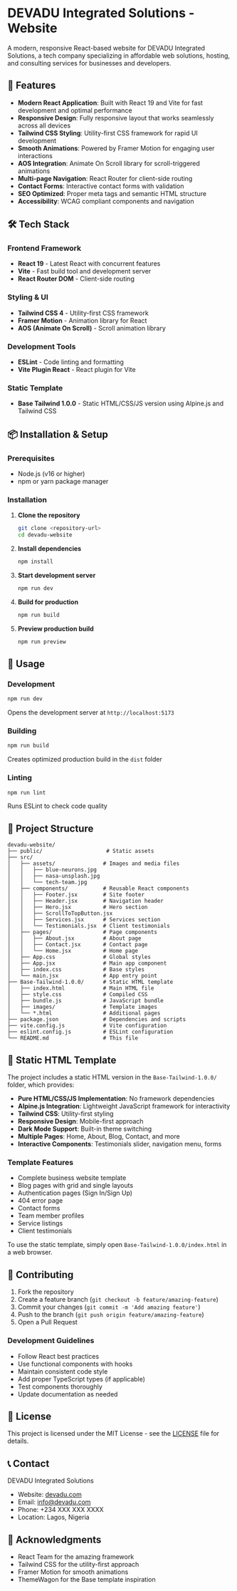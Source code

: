 # DEVADU Integrated Solutions - Website

A modern, responsive React-based website for DEVADU Integrated Solutions, a tech company specializing in affordable web solutions, hosting, and consulting services for businesses and developers.

## 🚀 Features

- **Modern React Application**: Built with React 19 and Vite for fast development and optimal performance
- **Responsive Design**: Fully responsive layout that works seamlessly across all devices
- **Tailwind CSS Styling**: Utility-first CSS framework for rapid UI development
- **Smooth Animations**: Powered by Framer Motion for engaging user interactions
- **AOS Integration**: Animate On Scroll library for scroll-triggered animations
- **Multi-page Navigation**: React Router for client-side routing
- **Contact Forms**: Interactive contact forms with validation
- **SEO Optimized**: Proper meta tags and semantic HTML structure
- **Accessibility**: WCAG compliant components and navigation

## 🛠️ Tech Stack

### Frontend Framework
- **React 19** - Latest React with concurrent features
- **Vite** - Fast build tool and development server
- **React Router DOM** - Client-side routing

### Styling & UI
- **Tailwind CSS 4** - Utility-first CSS framework
- **Framer Motion** - Animation library for React
- **AOS (Animate On Scroll)** - Scroll animation library

### Development Tools
- **ESLint** - Code linting and formatting
- **Vite Plugin React** - React plugin for Vite

### Static Template
- **Base Tailwind 1.0.0** - Static HTML/CSS/JS version using Alpine.js and Tailwind CSS

## 📦 Installation & Setup

### Prerequisites
- Node.js (v16 or higher)
- npm or yarn package manager

### Installation

1. **Clone the repository**
   ```bash
   git clone <repository-url>
   cd devadu-website
   ```

2. **Install dependencies**
   ```bash
   npm install
   ```

3. **Start development server**
   ```bash
   npm run dev
   ```

4. **Build for production**
   ```bash
   npm run build
   ```

5. **Preview production build**
   ```bash
   npm run preview
   ```

## 📖 Usage

### Development
```bash
npm run dev
```
Opens the development server at `http://localhost:5173`

### Building
```bash
npm run build
```
Creates optimized production build in the `dist` folder

### Linting
```bash
npm run lint
```
Runs ESLint to check code quality

## 📁 Project Structure

```
devadu-website/
├── public/                    # Static assets
├── src/
│   ├── assets/               # Images and media files
│   │   ├── blue-neurons.jpg
│   │   ├── nasa-unsplash.jpg
│   │   └── tech-team.jpg
│   ├── components/           # Reusable React components
│   │   ├── Footer.jsx        # Site footer
│   │   ├── Header.jsx        # Navigation header
│   │   ├── Hero.jsx          # Hero section
│   │   ├── ScrollToTopButton.jsx
│   │   ├── Services.jsx      # Services section
│   │   └── Testimonials.jsx  # Client testimonials
│   ├── pages/                # Page components
│   │   ├── About.jsx         # About page
│   │   ├── Contact.jsx       # Contact page
│   │   └── Home.jsx          # Home page
│   ├── App.css               # Global styles
│   ├── App.jsx               # Main app component
│   ├── index.css             # Base styles
│   └── main.jsx              # App entry point
├── Base-Tailwind-1.0.0/      # Static HTML template
│   ├── index.html            # Main HTML file
│   ├── style.css             # Compiled CSS
│   ├── bundle.js             # JavaScript bundle
│   ├── images/               # Template images
│   └── *.html                # Additional pages
├── package.json              # Dependencies and scripts
├── vite.config.js            # Vite configuration
├── eslint.config.js          # ESLint configuration
└── README.md                 # This file
```

## 🎨 Static HTML Template

The project includes a static HTML version in the `Base-Tailwind-1.0.0/` folder, which provides:

- **Pure HTML/CSS/JS Implementation**: No framework dependencies
- **Alpine.js Integration**: Lightweight JavaScript framework for interactivity
- **Tailwind CSS**: Utility-first styling
- **Responsive Design**: Mobile-first approach
- **Dark Mode Support**: Built-in theme switching
- **Multiple Pages**: Home, About, Blog, Contact, and more
- **Interactive Components**: Testimonials slider, navigation menu, forms

### Template Features
- Complete business website template
- Blog pages with grid and single layouts
- Authentication pages (Sign In/Sign Up)
- 404 error page
- Contact forms
- Team member profiles
- Service listings
- Client testimonials

To use the static template, simply open `Base-Tailwind-1.0.0/index.html` in a web browser.

## 🤝 Contributing

1. Fork the repository
2. Create a feature branch (`git checkout -b feature/amazing-feature`)
3. Commit your changes (`git commit -m 'Add amazing feature'`)
4. Push to the branch (`git push origin feature/amazing-feature`)
5. Open a Pull Request

### Development Guidelines
- Follow React best practices
- Use functional components with hooks
- Maintain consistent code style
- Add proper TypeScript types (if applicable)
- Test components thoroughly
- Update documentation as needed

## 📄 License

This project is licensed under the MIT License - see the [LICENSE](LICENSE) file for details.

## 📞 Contact

DEVADU Integrated Solutions
- Website: [devadu.com](https://devadu.com)
- Email: info@devadu.com
- Phone: +234 XXX XXX XXXX
- Location: Lagos, Nigeria

## 🙏 Acknowledgments

- React Team for the amazing framework
- Tailwind CSS for the utility-first approach
- Framer Motion for smooth animations
- ThemeWagon for the Base template inspiration
